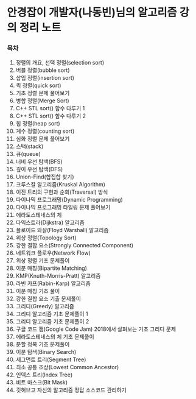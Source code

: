 # 안경잡이 개발자(나동빈)님의 알고리즘 강의 정리 노트

### 목차
1. 정렬의 개요, 선택 정렬(selection sort)
2. 버블 정렬(bubble sort)
3. 삽입 정렬(insertion sort)
4. 퀵 정렬(quick sort)
5. 기초 정렬 문제 풀어보기
6. 병합 정렬(Merge Sort)
7. C++ STL sort() 함수 다루기 1
8. C++ STL sort() 함수 다루기 2
9. 힙 정렬(heap sort)
10. 계수 정렬(counting sort)
11. 심화 정렬 문제 풀어보기
12. 스택(stack)
13. 큐(queue)
14. 너비 우선 탐색(BFS)
15. 깊이 우선 탐색(DFS)
16. Union-Find(합집합 찾기)
17. 크루스칼 알고리즘(Kruskal Algorithm)
18. 이진 트리의 구현과 순회(Traversal) 방식
19. 다이나믹 프로그래밍(Dynamic Programming)
20. 다이나믹 프로그래밍 타일링 문제 풀어보기
21. 에라토스테네스의 체
22. 다익스트라(Dijkstra) 알고리즘
23. 플로이드 와샬(Floyd Warshall) 알고리즘
24. 위상 정렬(Topology Sort)
25. 강한 결합 요소(Strongly Connected Component)
26. 네트워크 플로우(Network Flow)
27. 위상 정렬 기초 문제풀이
28. 이분 매칭(Bipartite Matching)
29. KMP(Knuth-Morris-Pratt) 알고리즘
30. 라빈 카프(Rabin-Karp) 알고리즘
31. 이분 매칭 기초 풀이
32. 강한 결합 요소 기촐 문제풀이
33. 그리디(Greedy) 알고리즘
34. 그리디 알고리즘 기초 문제풀이 1
35. 그리디 알고리즘 기초 문제풀이 2
36. 구글 코드 잼(Google Code Jam) 2018에서 살펴보는 기초 그리디 문제
37. 에라토스테네스의 체 기초 문제풀이
38. 분할 정복 기초 문제풀이
39. 이분 탐색(Binary Search)
40. 세그먼트 트리(Segment Tree)
41. 최소 공통 조상(Lowest Common Ancestor)
42. 인덱스 트리(Index Tree)
43. 비트 마스크(Bit Mask)
44. 깃허브고 자신의 알고리즘 정답 소스코드 관리하기
